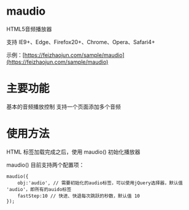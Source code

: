 # maudio

HTML5音频播放器

支持 IE9+、Edge、Firefox20+、Chrome、Opera、Safari4+

示例：[https://feizhaojun.com/sample/maudio](https://feizhaojun.com/sample/maudio)

# 主要功能

基本的音频播放控制
支持一个页面添加多个音频

# 使用方法

HTML 标签加载完成之后，使用 maudio() 初始化播放器

maudio() 目前支持两个配置项：

    maudio({
        obj:'audio', // 需要初始化的audio标签，可以使用jQuery选择器，默认值 'audio'，即所有的auido标签
        fastStep:10 // 快进、快退每次跳跃的秒数，默认值 10
    });